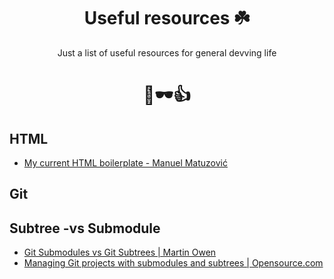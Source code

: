 <div align="center">

# Useful resources ☘️

Just a list of useful resources for general devving life

# 🚬🕶👍

</div>

## HTML

- [My current HTML boilerplate - Manuel Matuzović](https://www.matuzo.at/blog/html-boilerplate/)

## Git


## Subtree -vs Submodule
- [Git Submodules vs Git Subtrees | Martin Owen](https://martowen.com/2016/05/01/git-submodules-vs-git-subtrees/#:~:text=The%20simplest%20way%20to%20think,specific%20commit%20in%20another%20repository.&text=Subtrees%20are%20easier%20to%20pull,copies%20of%20the%20original%20repository)
- [Managing Git projects with submodules and subtrees | Opensource.com](https://opensource.com/article/20/5/git-submodules-subtrees)

